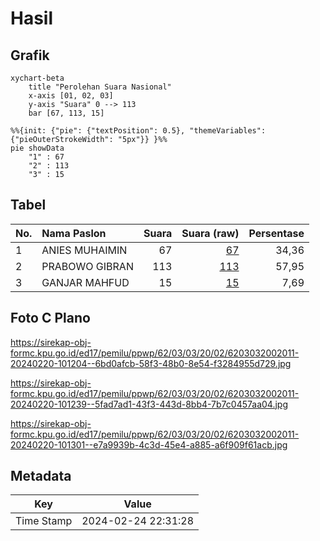 # Hasil

## Grafik

```mermaid
xychart-beta
    title "Perolehan Suara Nasional"
    x-axis [01, 02, 03]
    y-axis "Suara" 0 --> 113
    bar [67, 113, 15]
```

```mermaid
%%{init: {"pie": {"textPosition": 0.5}, "themeVariables": {"pieOuterStrokeWidth": "5px"}} }%%
pie showData
    "1" : 67
    "2" : 113
    "3" : 15
```

## Tabel

| No. | Nama Paslon    | Suara | Suara (raw) | Persentase |
|:--- |:-------------- | -----:| -----------:| ----------:|
| 1   | ANIES MUHAIMIN | 67    | [67][p-1]   | 34,36      |
| 2   | PRABOWO GIBRAN | 113   | [113][p-2]  | 57,95      |
| 3   | GANJAR MAHFUD  | 15    | [15][p-3]   | 7,69       |


[p-1]: https://github.com/gigit-pemilu/pemilu-2024/blob/main/pilpres/hitung-suara/sub/62-kalimantan-tengah/sub/03-kapuas/sub/03-kapuas-timur/sub/2002-anjir-serapat-tengah/sub/011-tps/sub/paslon-1.txt
[p-2]: https://github.com/gigit-pemilu/pemilu-2024/blob/main/pilpres/hitung-suara/sub/62-kalimantan-tengah/sub/03-kapuas/sub/03-kapuas-timur/sub/2002-anjir-serapat-tengah/sub/011-tps/sub/paslon-2.txt
[p-3]: https://github.com/gigit-pemilu/pemilu-2024/blob/main/pilpres/hitung-suara/sub/62-kalimantan-tengah/sub/03-kapuas/sub/03-kapuas-timur/sub/2002-anjir-serapat-tengah/sub/011-tps/sub/paslon-3.txt

## Foto C Plano

https://sirekap-obj-formc.kpu.go.id/ed17/pemilu/ppwp/62/03/03/20/02/6203032002011-20240220-101204--6bd0afcb-58f3-48b0-8e54-f3284955d729.jpg

https://sirekap-obj-formc.kpu.go.id/ed17/pemilu/ppwp/62/03/03/20/02/6203032002011-20240220-101239--5fad7ad1-43f3-443d-8bb4-7b7c0457aa04.jpg

https://sirekap-obj-formc.kpu.go.id/ed17/pemilu/ppwp/62/03/03/20/02/6203032002011-20240220-101301--e7a9939b-4c3d-45e4-a885-a6f909f61acb.jpg


## Metadata

| Key        | Value               |
| ---------- | ------------------- |
| Time Stamp | 2024-02-24 22:31:28 |



